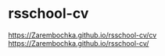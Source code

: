 # rsschool-cv
https://Zarembochka.github.io/rsschool-cv/cv
https://Zarembochka.github.io/rsschool-cv/